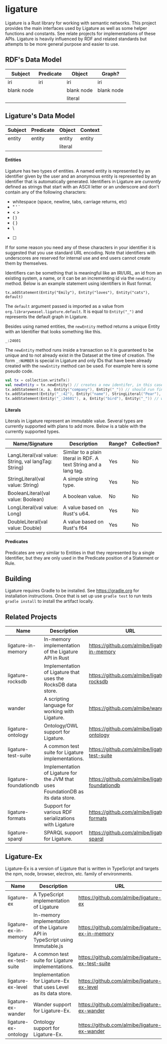 # ligature

Ligature is a Rust library for working with semantic networks.
This project provides the main interfaces used by Ligature as well as some helper functions and constants.
See relate projects for implementations of these APIs.
Ligature is heavily influenced by RDF and related standards but attempts to be more general purpose and easier to use.

## RDF's Data Model

| Subject    | Predicate  | Object     | Graph?     |
| ---------- | ---------- | ---------- | ---------- |
| iri        | iri        | iri        | iri        |
| blank node |            | blank node | blank node |
|            |            | literal    |            |

## Ligature's Data Model

| Subject | Predicate | Object  | Context |
| ------- | --------- | ------- | ------- |
| entity  | entity    | entity  | entity  |
|         |           | literal |         |

#### Entities

Ligature has two types of entities.
A named entity is represented by an identifier given by the user and an anonymous entity is represented by an identifier that is automatically generated.
Identifiers in Ligature are *currently* defined as strings that start with an ASCII letter or an underscore and don't contain any of the following characters:
 * whitespace (space, newline, tabs, carriage returns, etc)
 * " ' `
 * &lt; &gt;
 * ( )
 * { }
 * \
 * [ ]

If for some reason you need any of these characters in your identifier it is suggested that you use standard URL encoding.
Note that identifiers with underscores are reserved for internal use and end users cannot create them by themselves.

Identifiers can be something that is meaningful like an IRI/URL, an id from an existing system, a name, or it can be an incrementing id via the `newEntity` method.
Below is an example statement using identifiers in Rust format.

`tx.addStatement(Entity("Emily"), Entity("loves"), Entity("cats"), default)`

The `default` argument passed is imported as a value from `org.libraryweasel.ligature.default`.
It is equal to `Entity("_")` and represents the default graph in Ligature.

Besides using named entities, the `newEntity` method returns a unique Entity with an Identifier that looks something like this.

`_:24601`

The `newEntity` method runs inside a transaction so it is guaranteed to be unique and to not already exist in the Dataset at the time of creation.
The form `_:NUMBER` is special in Ligature and only IDs that have been already created with the `newEntity` method can be used.
For example here is some pseudo code.

```kotlin
val tx = collection.writeTx()
val newEntity = tx.newEntity() // creates a new identifer, in this case let's say `_:42`
tx.addStatement(x, a, Entity("company"), Entity("_")) // should run fine
tx.addStatement(Entity("_:42"), Entity("name"), StringLiteral("Pear"), Entity("_")) // should run fine since _:42 has been created already
tx.addStatement(Entity("_:24601"), a, Entity("bird"), Entity("_")) // will erorr out since that identifier hasn't been created yet
```

#### Literals

Literals in Ligature represent an immutable value.
Several types are currently supported with plans to add more.
Below is a table with the currently supported types.

| Name/Signature | Description | Range? | Collection? |
| -------------- | ----------- | ------ | ----------- |
| LangLiteral(val value: String, val langTag: String) | Similar to a plain literal in RDF.  A text String and a lang tag. | Yes | No |
| StringLiteral(val value: String) | A simple string type. | Yes | No |
| BooleanLiteral(val value: Boolean) | A boolean value. | No | No |
| LongLiteral(val value: Long) | A value based on Rust's u64. | Yes | No |
| DoubleLiteral(val value: Double) | A value based on Rust's f64 | Yes | No |

#### Predicates

Predicates are very similar to Entities in that they represented by a single Identifier, but they are only used in the Predicate position of a Statement or Rule.

## Building
Ligature requires Gradle to be installed.
See https://gradle.org for installation instructions.
Once that is set up use `gradle test` to run tests `gradle install` to install the artifact locally.

## Related Projects

| Name | Description | URL |
| ---- | ----------- | --- |
| ligature-in-memory | In-memory implementation of the Ligature API in Rust | https://github.com/almibe/ligature-in-memory |
| ligature-rocksdb | Implementation of Ligature that uses the RocksDB data store. | https://github.com/almibe/ligature-rocksdb |
| wander | A scripting language for working with Ligature. | https://github.com/almibe/wander |
| ligature-ontology | Ontology/OWL support for Ligature. | https://github.com/almibe/ligature-ontology |
| ligature-test-suite | A common test suite for Ligature implementations. | https://github.com/almibe/ligature-test-suite |
| ligature-foundationdb | Implementation of Ligature for the JVM that uses FoundationDB as its data store. | https://github.com/almibe/ligature-foundationdb |
| ligature-formats | Support for various RDF serializations with Ligature | https://github.com/almibe/ligature-formats |
| ligature-sparql | SPARQL support for Ligature. | https://github.com/almibe/ligature-sparql |

## Ligature-Ex

Ligature-Ex is a version of Ligature that is written in TypeScript and targets the npm, node, browser, electron, etc. family of environments.

| Name | Description | URL |
| ---- | ----------- | --- |
| ligature-ex | A TypeScript implementation of Ligature | https://github.com/almibe/ligature-ex |
| ligature-ex-in-memory | In-memory implementation of the Ligature API in TypeScript using Immutable.js | https://github.com/almibe/ligature-ex-in-memory |
| ligature-ex-test-suite | A common test suite for Ligature implementations. | https://github.com/almibe/ligature-ex-test-suite |
| ligature-ex-level | Implementation for Ligature-Ex that uses Level as its data store. | https://github.com/almibe/ligature-ex-level |
| ligature-ex-wander | Wander support for Ligature-Ex. | https://github.com/almibe/ligature-ex-wander |
| ligature-ex-ontology | Ontology support for Ligature-Ex. | https://github.com/almibe/ligature-ex-wander |


